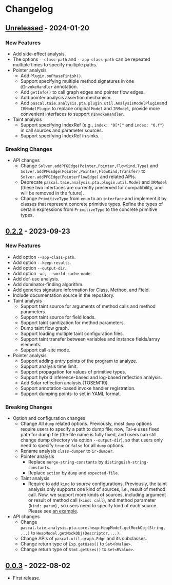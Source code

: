 # Changelog

## [Unreleased] - 2024-01-20

### New Features
- Add side-effect analysis.
- The options `--class-path` and `--app-class-path` can be repeated multiple times to specify multiple paths.
- Pointer analysis
  - Add `Plugin.onPhaseFinish()`.
  - Support specifying multiple method signatures in one `@InvokeHandler` annotation.
  - Add `getInfo()` to call graph edges and pointer flow edges.
  - Add pointer analysis assertion mechanism.
  - Add `pascal.taie.analysis.pta.plugin.util.AnalysisModelPlugin`and `IRModelPlugin` to replace original `Model` and `IRModel`, provide more convenient interfaces to support `@InvokeHandler`.
- Taint analysis
  - Support specifying IndexRef (e.g., `index: "0[*]"` and `index: "0.f"`) in call sources and parameter sources.
  - Support specifying IndexRef in sinks.

### Breaking Changes
- API changes
  - Change `Solver.addPFGEdge(Pointer,Pointer,FlowKind,Type)` and `Solver.addPFGEdge(Pointer,Pointer,FlowKind,Transfer)` to `Solver.addPFGEdge(PointerFlowEdge)` and related APIs.
  - Deprecate `pascal.taie.analysis.pta.plugin.util.Model` and `IRModel` (these two interfaces are currently preserved for compatibility, and will be removed in the future).
  - Change `PrimitiveType` from `enum` to an `interface` and implement it by classes that represent concrete primitive types. Refine the types of certain expressions from `PrimitiveType` to the concrete primitive types.

## [0.2.2] - 2023-09-23

### New Features
- Add option `--app-class-path`.
- Add option `--keep-results`.
- Add option `--output-dir`.
- Add option `-wc, --world-cache-mode`.
- Add def-use analysis.
- Add dominator-finding algorithm.
- Add generics signature information for Class, Method, and Field.
- Include documentation source in the repository.
- Taint analysis
  - Support taint source for arguments of method calls and method parameters.
  - Support taint source for field loads.
  - Support taint sanitization for method parameters.
  - Dump taint flow graph.
  - Support loading multiple taint configuration files.
  - Support taint transfer between variables and instance fields/array elements.
  - Support call-site mode.
- Pointer analysis
  - Support adding entry points of the program to analyze.
  - Support analysis time limit.
  - Support propagation for values of primitive types.
  - Support hybrid inference-based and log-based reflection analysis.
  - Add Solar reflection analysis (TOSEM'19).
  - Support annotation-based invoke handler registration.
  - Support dumping points-to set in YAML format.

### Breaking Changes
- Option and configuration changes
  - Change All `dump` related options. Previously, most `dump` options require users to specify a path to dump file; now, Tai-e uses fixed path for dump file (the file name is fully fixed, and users can still change dump directory via option `--output-dir`), so that users only need to specify `true` or `false` for all `dump` options.
  - Rename analysis `class-dumper` to `ir-dumper`.
  - Pointer analysis
    - Replace `merge-string-constants` by `distinguish-string-constants`.
    - Replace `action` by `dump` and `expected-file`.
  - Taint analysis
    - Require to add `kind` to *source* configurations. Previously, the taint analysis only supports one kind of sources, i.e., result of method call. Now, we support more kinds of sources, including argument or result of method call (`kind: call`), and method parameter (`kind: param`) , so users need to specify kind of each source. Please see [an example](src/test/resources/pta/taint/taint-config-instance-source-sink.yml).
- API changes
  - Change `pascal.taie.analysis.pta.core.heap.HeapModel.getMockObj(String,...)` to `HeapModel.getMockObj(Descriptor,...)`.
  - Change APIs of `pascal.util.graph.Edge` and its subclasses.
  - Change return type of `Exp.getUses()` to `Set<RValue>`.
  - Change return type of `Stmt.getUses()` to `Set<RValue>`.

## [0.0.3] - 2022-08-02
- First release.


[Unreleased]: https://github.com/pascal-lab/Tai-e/compare/v0.2.2...HEAD
[0.2.2]: https://github.com/pascal-lab/Tai-e/compare/v0.0.3...v0.2.2
[0.0.3]: https://github.com/pascal-lab/Tai-e/releases/tag/v0.0.3
